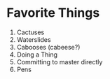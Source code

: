 # Favorite Things

1. Cactuses
2. Waterslides
3. Cabooses (cabeese?)
4. Doing a Thing
5. Committing to master directly
6. Pens

